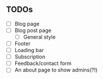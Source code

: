 ## TODOs

- [ ] Blog page
- [ ] Blog post page
  - [ ] General style
- [ ] Footer
- [ ] Loading bar
- [ ] Subscription
- [ ] Feedback/contact form
- [ ] An about page to show admins(?!)
